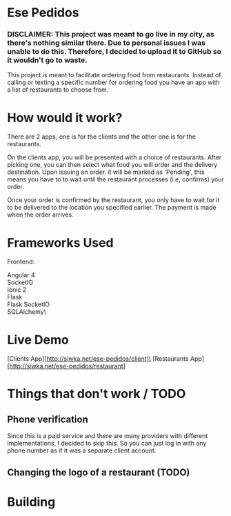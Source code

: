 # Ese Pedidos

### DISCLAIMER: This project was meant to go live in my city, as there's nothing similar there. Due to personal issues I was unable to do this. Therefore, I decided to upload it to GitHub so it wouldn't go to waste.

This project is meant to facilitate ordering food from restaurants. Instead of calling or texting a specific number for ordering food you have an app with a list of restaurants to choose from.

# How would it work?

There are 2 apps, one is for the clients and the other one is for the restaurants.

On the clients app, you will be presented with a choice of restaurants. After picking one, you can then select what food you will order and the delivery destination. Upon issuing an order. it will be marked as 'Pending', this means you have to to wait until the restaurant processes (i.e, confirms) your order.

Once your order is confirmed by the restaurant, you only have to wait for it to be delivered to the location you specified earlier. The payment is made when the order arrives.

# Frameworks Used

Frontend:

Angular 4\
SocketIO\
Ionic 2\
Flask\
Flask SocketIO\
SQLAlchemy\

# Live Demo

[Clients App][http://siwka.net/ese-pedidos/client]\
[Restaurants App][http://siwka.net/ese-pedidos/restaurant]

# Things that don't work / TODO

## Phone verification
Since this is a paid service and there are many providers with different implementations, I decided to skip this. So you can just log in with any phone number as if it was a separate client account.

## Changing the logo of a restaurant (TODO)

# Building


